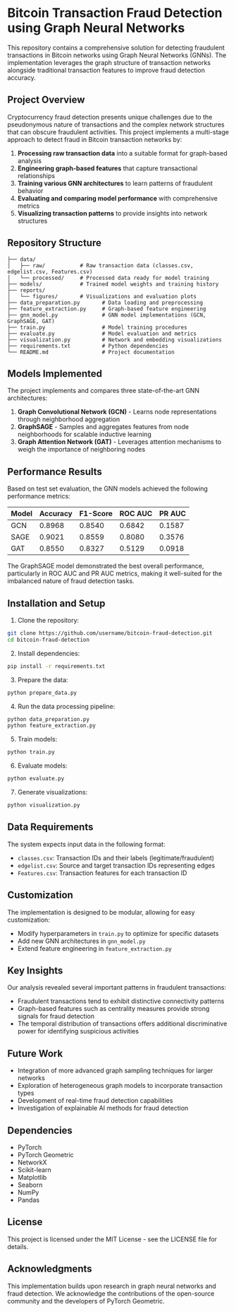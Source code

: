 # Bitcoin Transaction Fraud Detection using Graph Neural Networks

This repository contains a comprehensive solution for detecting fraudulent transactions in Bitcoin networks using Graph Neural Networks (GNNs). The implementation leverages the graph structure of transaction networks alongside traditional transaction features to improve fraud detection accuracy.

## Project Overview

Cryptocurrency fraud detection presents unique challenges due to the pseudonymous nature of transactions and the complex network structures that can obscure fraudulent activities. This project implements a multi-stage approach to detect fraud in Bitcoin transaction networks by:

1. **Processing raw transaction data** into a suitable format for graph-based analysis
2. **Engineering graph-based features** that capture transactional relationships
3. **Training various GNN architectures** to learn patterns of fraudulent behavior
4. **Evaluating and comparing model performance** with comprehensive metrics
5. **Visualizing transaction patterns** to provide insights into network structures

## Repository Structure

```
├── data/
│   ├── raw/           # Raw transaction data (classes.csv, edgelist.csv, Features.csv)
│   └── processed/     # Processed data ready for model training
├── models/            # Trained model weights and training history
├── reports/
│   └── figures/       # Visualizations and evaluation plots
├── data_preparation.py       # Data loading and preprocessing
├── feature_extraction.py     # Graph-based feature engineering
├── gnn_model.py              # GNN model implementations (GCN, GraphSAGE, GAT)
├── train.py                  # Model training procedures
├── evaluate.py               # Model evaluation and metrics
├── visualization.py          # Network and embedding visualizations
├── requirements.txt          # Python dependencies
└── README.md                 # Project documentation
```

## Models Implemented

The project implements and compares three state-of-the-art GNN architectures:

1. **Graph Convolutional Network (GCN)** - Learns node representations through neighborhood aggregation
2. **GraphSAGE** - Samples and aggregates features from node neighborhoods for scalable inductive learning
3. **Graph Attention Network (GAT)** - Leverages attention mechanisms to weigh the importance of neighboring nodes

## Performance Results

Based on test set evaluation, the GNN models achieved the following performance metrics:

| Model | Accuracy | F1-Score | ROC AUC | PR AUC |
|-------|----------|----------|---------|--------|
| GCN   | 0.8968   | 0.8540   | 0.6842  | 0.1587 |
| SAGE  | 0.9021   | 0.8559   | 0.8080  | 0.3576 |
| GAT   | 0.8550   | 0.8327   | 0.5129  | 0.0918 |

The GraphSAGE model demonstrated the best overall performance, particularly in ROC AUC and PR AUC metrics, making it well-suited for the imbalanced nature of fraud detection tasks.

## Installation and Setup

1. Clone the repository:
```bash
git clone https://github.com/username/bitcoin-fraud-detection.git
cd bitcoin-fraud-detection
```

2. Install dependencies:
```bash
pip install -r requirements.txt
```

3. Prepare the data:
```bash
python prepare_data.py
```

4. Run the data processing pipeline:
```bash
python data_preparation.py
python feature_extraction.py
```

5. Train models:
```bash
python train.py
```

6. Evaluate models:
```bash
python evaluate.py
```

7. Generate visualizations:
```bash
python visualization.py
```

## Data Requirements

The system expects input data in the following format:
- `classes.csv`: Transaction IDs and their labels (legitimate/fraudulent)
- `edgelist.csv`: Source and target transaction IDs representing edges
- `Features.csv`: Transaction features for each transaction ID

## Customization

The implementation is designed to be modular, allowing for easy customization:
- Modify hyperparameters in `train.py` to optimize for specific datasets
- Add new GNN architectures in `gnn_model.py`
- Extend feature engineering in `feature_extraction.py`

## Key Insights

Our analysis revealed several important patterns in fraudulent transactions:
- Fraudulent transactions tend to exhibit distinctive connectivity patterns
- Graph-based features such as centrality measures provide strong signals for fraud detection
- The temporal distribution of transactions offers additional discriminative power for identifying suspicious activities

## Future Work

- Integration of more advanced graph sampling techniques for larger networks
- Exploration of heterogeneous graph models to incorporate transaction types
- Development of real-time fraud detection capabilities
- Investigation of explainable AI methods for fraud detection

## Dependencies

- PyTorch
- PyTorch Geometric
- NetworkX
- Scikit-learn
- Matplotlib
- Seaborn
- NumPy
- Pandas

## License

This project is licensed under the MIT License - see the LICENSE file for details.

## Acknowledgments

This implementation builds upon research in graph neural networks and fraud detection. We acknowledge the contributions of the open-source community and the developers of PyTorch Geometric.